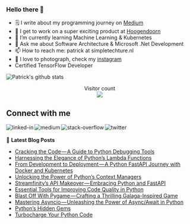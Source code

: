 ### Hello there 👋

<!--
**PatrickKalkman/PatrickKalkman** is a ✨ _special_ ✨ repository because its `README.md` (this file) appears on your GitHub profile. -->

- 🗒 I write about my programming journey on [Medium](https://medium.com/@pkalkman)
- 🔭 I get to work on a super exciting product at [Hoogendoorn](https://www.hoogendoorn.nl/en)
- 🌱 I’m currently learning Machine Learning & Kubernetes
- 💬 Ask me about Software Architecture & Microsoft .Net Development
- 📫 How to reach me: patrick at simpletechture.nl
- 📸 I love to photograph, check my [instagram](https://www.instagram.com/patrick_kalkman.photography/)  
- Certified TensorFlow Developer

![Patrick's github stats](https://github-readme-stats.vercel.app/api?username=patrickkalkman&count_private=true&show_icons=true&theme=algolia)

<p align="center"> 
  Visitor count<br>
  <img src="https://profile-counter.glitch.me/patrickkalkman/count.svg" />
</p>

## Connect with me
[<img align="left" alt="linked-in" src="https://img.shields.io/badge/linkedin-%230077B5.svg?&style=for-the-badge&logo=linkedin&logoColor=white" />](https://www.linkedin.com/in/pkalkman)
[<img align="left" alt="medium" src="https://img.shields.io/badge/medium-%2312100E.svg?&style=for-the-badge&logo=medium&logoColor=white" />](https://medium.com/@pkalkman)
[<img align="left" alt="stack-overflow" src="https://img.shields.io/badge/stack%20overflow-FE7A16?logo=stack-overflow&logoColor=white&style=for-the-badge" />](https://stackoverflow.com/users/328238/patrick?tab=profile)
[<img align="left" alt="twitter" src="https://img.shields.io/badge/twitter-%231DA1F2.svg?&style=for-the-badge&logo=twitter&logoColor=white" />](https://twitter.com/kalkie)
<br>
<br>
📕 **Latest Blog Posts**
<!-- BLOG-POST-LIST:START -->
- [Cracking the Code — A Guide to Python Debugging Tools](https://python.plainenglish.io/cracking-the-code-a-guide-to-python-debugging-tools-70ecc351a457?source=rss-e42a3542bc38------2)
- [Harnessing the Elegance of Python’s Lambda Functions](https://itnext.io/harnessing-the-elegance-of-pythons-lambda-functions-e1ef9e4daa?source=rss-e42a3542bc38------2)
- [From Development to Deployment — A Python FastAPI Journey with Docker and Kubernetes](https://itnext.io/from-development-to-deployment-a-python-fastapi-journey-with-docker-and-kubernetes-74b14e40fa97?source=rss-e42a3542bc38------2)
- [Unlocking the Power of Python’s Context Managers](https://itnext.io/unlocking-the-power-of-pythons-context-managers-aeeb3890cf01?source=rss-e42a3542bc38------2)
- [Streamfinity’s API Makeover — Embracing Python and FastAPI](https://itnext.io/streamfinitys-api-makeover-embracing-python-and-fastapi-93df4dc237aa?source=rss-e42a3542bc38------2)
- [Essential Tools for Improving Code Quality in Python](https://itnext.io/essential-tools-for-improving-code-quality-in-python-d24ca3b963d4?source=rss-e42a3542bc38------2)
- [Blast Off With Pygame — Crafting a Thrilling Galaga-Inspired Game](https://itnext.io/blast-off-with-pygame-crafting-a-thrilling-galaga-inspired-game-b67e7aface94?source=rss-e42a3542bc38------2)
- [Mastering Asyncio — Unleashing the Power of Async/Await in Python](https://itnext.io/mastering-asyncio-unleashing-the-power-of-async-await-in-python-1ee626cff065?source=rss-e42a3542bc38------2)
- [Python’s Hidden Gems](https://itnext.io/pythons-hidden-gems-afa2472ae421?source=rss-e42a3542bc38------2)
- [Turbocharge Your Python Code](https://betterprogramming.pub/turbocharge-your-python-code-b1d5462e40b1?source=rss-e42a3542bc38------2)
<!-- BLOG-POST-LIST:END -->
